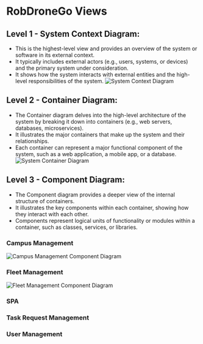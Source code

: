 # RobDroneGo Views

## Level 1 - System Context Diagram:

  * This is the highest-level view and provides an overview of the system or software in its external context.
  * It typically includes external actors (e.g., users, systems, or devices) and the primary system under consideration.
  * It shows how the system interacts with external entities and the high-level responsibilities of the system.
![System Context Diagram](./Level%201/Logic/RobDroneGo%20System%20Context.svg)

## Level 2 - Container Diagram:

  * The Container diagram delves into the high-level architecture of the system by breaking it down into containers (e.g., web servers, databases, microservices).
  * It illustrates the major containers that make up the system and their relationships.
  * Each container can represent a major functional component of the system, such as a web application, a mobile app, or a database.
![System Container Diagram](./Level%202/Logic/RobDroneGo%20-%20Container%20Diagram.svg)

## Level 3 - Component Diagram:

  * The Component diagram provides a deeper view of the internal structure of containers.
  * It illustrates the key components within each container, showing how they interact with each other.
  * Components represent logical units of functionality or modules within a container, such as classes, services, or libraries.

### Campus Management
![Campus Management Component Diagram](./Level%203/Logic%20View/RobDroneGo%20-%20CM%20Component%20Diagram.svg)

### Fleet Management
![Fleet Management Component Diagram](./Level%203/Logic%20View/RobDroneGo%20-%20FM%20Component%20Diagram.svg)

### SPA

### Task Request Management

### User Management
